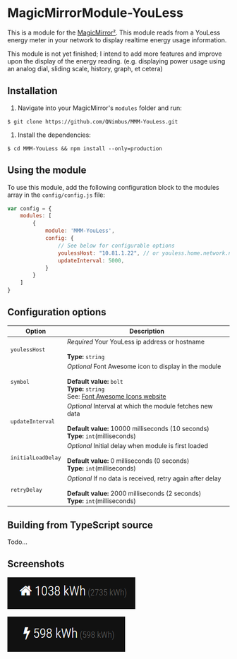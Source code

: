 # MagicMirrorModule-YouLess

This is a module for the [MagicMirror²](https://github.com/MichMich/MagicMirror/). This module reads from a YouLess energy meter in your network to display realtime energy usage information.

This module is not yet finished; I intend to add more features and improve upon the display of the energy reading. (e.g. displaying power usage using an analog dial, sliding scale, history, graph, et cetera)

## Installation

1. Navigate into your MagicMirror's `modules` folder and run:
```
$ git clone https://github.com/QNimbus/MMM-YouLess.git
```
1. Install the dependencies: 
```
$ cd MMM-YouLess && npm install --only=production
```

## Using the module

To use this module, add the following configuration block to the modules array in the `config/config.js` file:
```js
var config = {
    modules: [
        {
            module: 'MMM-YouLess',
            config: {
                // See below for configurable options
                youlessHost: "10.81.1.22", // or youless.home.network.nl
                updateInterval: 5000,
            }
        }
    ]
}
```

## Configuration options

| Option           | Description
|----------------- |-----------
| `youlessHost`| *Required* Your YouLess ip address or hostname<br><br>**Type:** `string`
| `symbol`| *Optional* Font Awesome icon to display in the module<br><br>**Default value:** `bolt`<br>**Type:** `string`<br>See: [Font Awesome Icons website](http://fontawesome.io/icons/)
| `updateInterval` | *Optional* Interval at which the module fetches new data<br><br>**Default value:** 10000 milliseconds (10 seconds)<br>**Type:** `int`(milliseconds)<br>
| `initialLoadDelay` | *Optional* Initial delay when module is first loaded<br><br>**Default value:** 0 milliseconds (0 seconds)<br>**Type:** `int`(milliseconds)<br>
| `retryDelay`     | *Optional* If no data is received, retry again after delay<br><br>**Default value:** 2000 milliseconds (2 seconds)<br>**Type:** `int`(milliseconds)<br>

## Building from TypeScript source

Todo...

## Screenshots

![alt text][ss_01]

[ss_01]: images/module_ss_01.png "Example of YouLess module at work"

![alt text][ss_02]

[ss_02]: images/module_ss_02.png "Example of YouLess module at work"